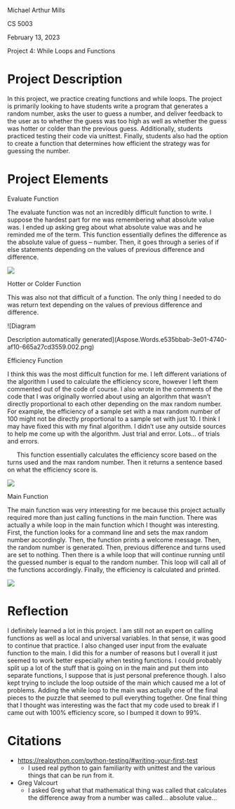 Michael Arthur Mills

CS 5003

February 13, 2023

Project 4: While Loops and Functions


# Project Description
In this project, we practice creating functions and while loops. The project is primarily looking to have students write a program that generates a random number, asks the user to guess a number, and deliver feedback to the user as to whether the guess was too high as well as whether the guess was hotter or colder than the previous guess. Additionally, students practiced testing their code via unittest. Finally, students also had the option to create a function that determines how efficient the strategy was for guessing the number. 
# Project Elements
Evaluate Function

The evaluate function was not an incredibly difficult function to write. I suppose the hardest part for me was remembering what absolute value was. I ended up asking greg about what absolute value was and he reminded me of the term. This function essentially defines the difference as the absolute value of guess – number. Then, it goes through a series of if else statements depending on the values of previous difference and difference. 

![](evaluatefunction.png)

Hotter or Colder Function

This was also not that difficult of a function. The only thing I needed to do was return text depending on the values of previous difference and difference. 

![Diagram

Description automatically generated](Aspose.Words.e535bbab-3e01-4740-af10-665a27cd3559.002.png)

Efficiency Function

I think this was the most difficult function for me. I left different variations of the algorithm I used to calculate the efficiency score, however I left them commented out of the code of course. I also wrote in the comments of the code that I was originally worried about using an algorithm that wasn’t directly proportional to each other depending on the max random number. For example, the efficiency of a sample set with a max random number of 100 might not be directly proportional to a sample set with just 10. I think I may have fixed this with my final algorithm. I didn’t use any outside sources to help me come up with the algorithm. Just trial and error. Lots… of trials and errors. 

`	`This function essentially calculates the efficiency score based on the turns used and the max random number. Then it returns a sentence based on what the efficiency score is. 

![](efficiencyfunction.png)

Main Function

The main function was very interesting for me because this project actually required more than just calling functions in the main function. There was actually a while loop in the main function which I thought was interesting. First, the function looks for a command line and sets the max random number accordingly. Then, the function prints a welcome message. Then, the random number is generated. Then, previous difference and turns used are set to nothing. Then there is a while loop that will continue running until the guessed number is equal to the random number. This loop will call all of the functions accordingly. Finally, the efficiency is calculated and printed. 

![](guessmynumbermainfunction.png)
# Reflection
I definitely learned a lot in this project. I am still not an expert on calling functions as well as local and universal variables. In that sense, it was good to continue that practice. I also changed user input from the evaluate function to the main. I did this for a number of reasons but I overall it just seemed to work better especially when testing functions. I could probably split up a lot of the stuff that is going on in the main and put them into separate functions, I suppose that is just personal preference though. I also kept trying to include the loop outside of the main which caused me a lot of problems. Adding the while loop to the main was actually one of the final pieces to the puzzle that seemed to pull everything together. One final thing that I thought was interesting was the fact that my code used to break if I came out with 100% efficiency score, so I bumped it down to 99%. 
# Citations
- <https://realpython.com/python-testing/#writing-your-first-test>
  - I used real python to gain familiarity with unittest and the various things that can be run from it. 
- Greg Valcourt
  - I asked Greg what that mathematical thing was called that calculates the difference away from a number was called… absolute value…

